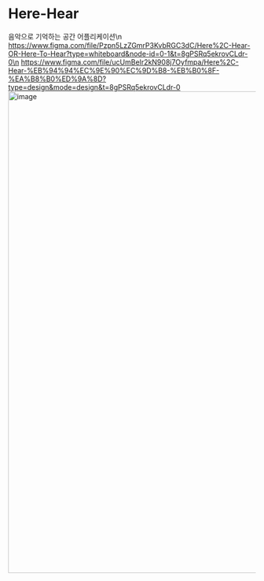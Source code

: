 # Here-Hear
음악으로 기억하는 공간 어플리케이션\n
https://www.figma.com/file/Pzpn5LzZGmrP3KvbRGC3dC/Here%2C-Hear-OR-Here-To-Hear?type=whiteboard&node-id=0-1&t=8gPSRq5ekrovCLdr-0\n
https://www.figma.com/file/ucUmBeIr2kN908j7Oyfmpa/Here%2C-Hear-%EB%94%94%EC%9E%90%EC%9D%B8-%EB%B0%8F-%EA%B8%B0%ED%9A%8D?type=design&mode=design&t=8gPSRq5ekrovCLdr-0
<img width="979" alt="image" src="https://github.com/TeamHereHear/Here-Hear/assets/67450169/26410adc-fe8c-4f81-8339-ca59af81e608">
